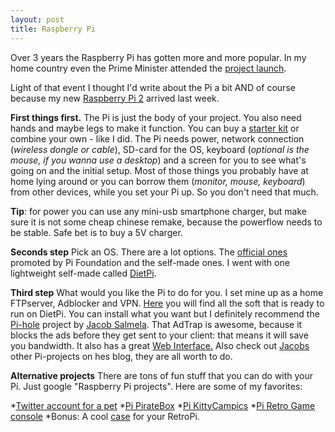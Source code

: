 ```yaml
---
layout: post
title: Raspberry Pi
---
```


Over 3 years the Raspberry Pi has gotten more and more popular. In my home country even the Prime Minister attended the [project launch](https://www.raspberrypi.org/blog/raspberry-pi-in-estonia-project-launch/). 

Light of that event I thought I'd write about the Pi a bit AND of course because my new [Raspberry Pi 2](https://www.raspberrypi.org/products/model-b-plus/) arrived last week.

**First things first.** The Pi is just the body of your project. You also need hands and maybe legs to make it function. You can buy a [starter kit](https://www.pretzellogix.net/2015/01/14/the-best-raspberry-pi-starter-kits-compared-and-reviewed/) or combine your own - like I did. The Pi needs power, network connection (*wireless dongle or cable*), SD-card for the OS, keyboard (*optional is the mouse, if you wanna use a desktop*) and a screen for you to see what's going on and the initial setup. Most of those things you probably have at home lying around or you can borrow them (*monitor, mouse, keyboard*) from other devices, while you set your Pi up. So you don't need that much.

**Tip**: for power you can use any mini-usb smartphone charger, but make sure it is not some cheap chinese remake, because the powerflow needs to be stable. Safe bet is to buy a 5V charger.

**Seconds step** Pick an OS. There are a lot options. The [official ones](https://www.raspberrypi.org/downloads/) promoted by Pi Foundation and the self-made ones. I went with one lightweight self-made called [DietPi](http://dietpi.net/). 

**Third step** What would you like the Pi to do for you. I set mine up as a home FTPserver, Adblocker and VPN. [Here](http://fuzon.co.uk/phpbb/viewtopic.php?f=8&t=5#p5) you will find all the soft that is ready to run on DietPi.
You can install what you want but I definitely recommend the [Pi-hole](http://pi-hole.net/) project by [Jacob Salmela](http://jacobsalmela.com/block-millions-ads-network-wide-with-a-raspberry-pi-hole-2-0/). That AdTrap is awesome, because it blocks the ads before they get sent to your client: that means it will save you bandwidth. It also has a great [Web Interface.](http://i.kinja-img.com/gawker-media/image/upload/s--TXayQ9G5--/c_fit,fl_progressive,q_80,w_636/1408691445589713297.jpg) Also check out [Jacobs](http://jacobsalmela.com/) other Pi-projects on hes blog, they are all worth to do.

**Alternative projects** There are tons of fun stuff that you can do with your Pi. Just google "Raspberry Pi projects". 
Here are some of my favorites:

*[Twitter account for a pet](http://henrywconklin.github.io/projects/2015/08/17/oliver-twitter.html)
*[Pi PirateBox](http://www.instructables.com/id/Raspberry-Pi-PirateBox/)
*[Pi KittyCam](https://github.com/girliemac/RPi-KittyCam)[pics](http://www.girliemac.com/RPi-KittyCam/)
*[Pi Retro Game console](http://lifehacker.com/how-to-turn-your-raspberry-pi-into-a-retro-game-console-498561192) 
*Bonus: A cool [case](http://design.barriereader.co.uk/rpi/nes_rpi_a_case.pdf) for your RetroPi.

